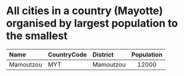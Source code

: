 # All cities in a country (Mayotte) organised by largest population to the smallest

| Name | CountryCode | District | Population |
| :--- | :--- | :--- | :---: |
|Mamoutzou|MYT|Mamoutzou|12000|
